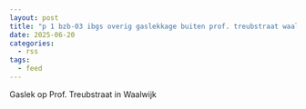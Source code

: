 ```yaml
---
layout: post
title: "p 1 bzb-03 ibgs overig gaslekkage buiten prof. treubstraat waalwijk 207092 207131"
date: 2025-06-20
categories: 
  - rss
tags: 
  - feed
---
```


Gaslek op Prof. Treubstraat in Waalwijk

